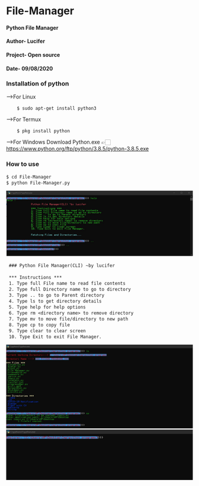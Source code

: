 # File-Manager


#### Python File Manager
#### Author- Lucifer
#### Project- Open source
#### Date- 09/08/2020

### Installation of python
 -->For Linux
```
	$ sudo apt-get install python3
```
 -->For Termux
```
	$ pkg install python
```
 -->For Windows
	Download Python.exe
	👉🏻 https://www.python.org/ftp/python/3.8.5/python-3.8.5.exe

### How to use
```
$ cd File-Manager
$ python File-Manager.py
```

![Screenshot 1](/screenshots/Capture.JPG)

     ### Python File Manager(CLI) ~by lucifer

     *** Instructions ***
     1. Type full File name to read file contents
     2. Type full Directory name to go to directory
     3. Type .. to go to Parent directory
     4. Type ls to get directory details
     5. Type help for help options
     6. Type rm <directory name> to remove directory
     7. Type mv to move file/directory to new path
     8. Type cp to copy file
     9. Type clear to clear screen
     10. Type Exit to exit File Manager.
![Screenshot 2](/screenshots/Capture11.JPG)
![Screenshot 3](/screenshots/Capture12.JPG)
